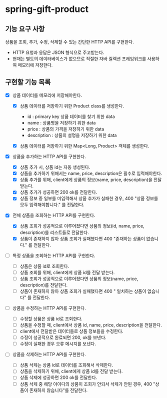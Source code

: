 # spring-gift-product

## 기능 요구 사항
상품을 조회, 추가, 수정, 삭제할 수 있는 간단한 HTTP API를 구현한다.

- HTTP 요청과 응답은 JSON 형식으로 주고받는다.
- 현재는 별도의 데이터베이스가 없으므로 적절한 자바 컬렉션 프레임워크를 사용하여 메모리에 저장한다.

## 구현할 기능 목록

- [x] 상품 데이터를 메모리에 저장해야한다.

  - [x] 상품 데이터를 저장하기 위한 Product class를 생성한다.</br>
    - id : primary key 상품 데이터를 찾기 위한 data </br>
    - name : 상품명을 저장하기 위한 data </br>
    - price : 상품의 가격을 저장하기 위한 data </br>
    - description : 상품의 설명을 저장하기 위한 data </br>
    
  - [x] 상품 데이터를 저장하기 위한 Map<Long, Product> 객체를 생성한다.

- [X] 상품을 추가하는 HTTP API를 구현한다.
  - [X] 상품 추가 시, 상품 id는 자동 생성된다.
  - [X] 상품을 추가하기 위해서는 name, price, description은 필수로 입력해야한다.
  - [X] 상품 추가를 위해, client에게 상품의 정보(name, price, description)을 전달받는다.
  - [X] 상품 추가가 성공하면 200 ok를 전달한다.
  - [X] 상품 정보 중 일부를 미입력해서 상품 추가가 실패한 경우, 400 "상품 정보를 모두 입력해야합니다." 를 전달한다.

- [x] 전체 상품을 조회하는 HTTP API를 구현한다.
  - [x] 상품 조회가 성공적으로 이루어졌다면 상품의 정보(id, name, price, description)를 리스트들로 전달한다.
  - [x] 상품이 존재하지 않아 상품 조회가 실패했다면 400 "존재하는 상품이 없습니다." 를 전달한다.

- [ ] 특정 상품을 조회하는 HTTP API를 구현한다.
  - [ ] 상품은 상품 id로 조회한다.
  - [ ] 상품 조회를 위해, client에게 상품 id를 전달 받는다.
  - [ ] 상품 조회가 성공적으로 이루어졌다면 상품의 정보(name, price, description)를 전달한다.
  - [ ] 상품이 존재하지 않아 상품 조회가 실패했다면 400 " 일치하는 상품이 없습니다" 를 전달한다.

- [ ] 상품을 수정하는 HTTP API를 구현한다.
  - [ ] 수정할 상품은 상품 id로 조회한다.
  - [ ] 상품을 수정할 때, client에서 상품 id, name, price, description을 전달한다.
  - [ ] client에서 전달받은 데이터들로 상품 정보들을 수정한다.
  - [ ] 수정이 성공적으로 완료되면 200, ok를 보낸다.
  - [ ] 수정이 실패한 경우 오류 메시지를 보낸다.

- [ ] 상품을 삭제하는 HTTP API를 구현한다.
  - [ ] 상품 삭제는 상품 id로 데이터를 조회해서 삭제한다.
  - [ ] 상품을 삭제하기 위해, client에게 상품 id를 전달 받는다.
  - [ ] 상품 삭제에 성공하면 200 ok를 전달한다.
  - [ ] 상품 삭제 중 해당 아이디의 상품이 조회가 안되서 삭제가 안된 경우, 400 "상품이 존재하지 않습니다"를 전달한다.
